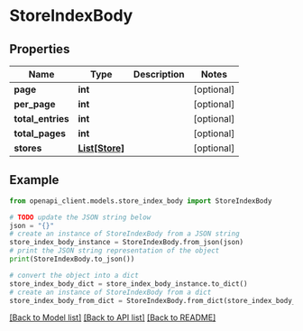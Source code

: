 # StoreIndexBody


## Properties

Name | Type | Description | Notes
------------ | ------------- | ------------- | -------------
**page** | **int** |  | [optional] 
**per_page** | **int** |  | [optional] 
**total_entries** | **int** |  | [optional] 
**total_pages** | **int** |  | [optional] 
**stores** | [**List[Store]**](Store.md) |  | [optional] 

## Example

```python
from openapi_client.models.store_index_body import StoreIndexBody

# TODO update the JSON string below
json = "{}"
# create an instance of StoreIndexBody from a JSON string
store_index_body_instance = StoreIndexBody.from_json(json)
# print the JSON string representation of the object
print(StoreIndexBody.to_json())

# convert the object into a dict
store_index_body_dict = store_index_body_instance.to_dict()
# create an instance of StoreIndexBody from a dict
store_index_body_from_dict = StoreIndexBody.from_dict(store_index_body_dict)
```
[[Back to Model list]](../README.md#documentation-for-models) [[Back to API list]](../README.md#documentation-for-api-endpoints) [[Back to README]](../README.md)


